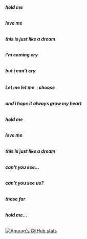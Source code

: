 ###### **hold me**

###### **love me**

###### **this is just like a dream**

###### **i'm coming cry**

###### **but i can't cry**

###### **Let me let me　choose**

###### **and i hope it always grow my heart**

###### **hold me**

###### **love me**

###### **this is just like a dream**

###### **can't you see...**

###### **can't you see us?**

###### **those far**

###### **hold me...**

[![Anurag's GitHub stats](https://github-readme-stats.vercel.app/api?username=YHOAUANN)](https://github.com/YHOAUANN/github-readme-stats)






